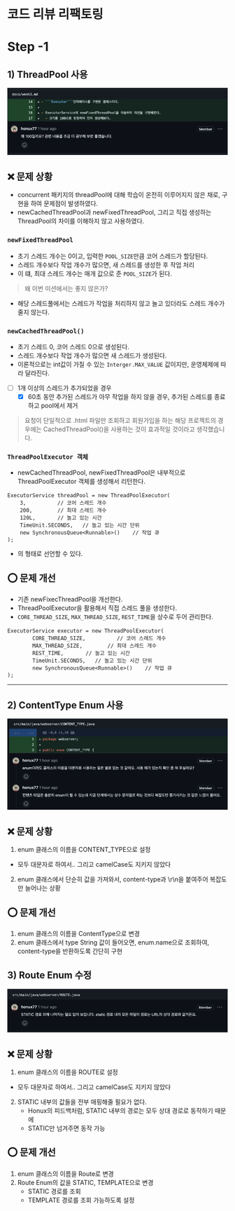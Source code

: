 코드 리뷰 리팩토링
===

# Step -1

## 1) ThreadPool 사용
![img.png](img.png)

## ❌ 문제 상황
- concurrent 패키지의 threadPool에 대해 학습이 온전히 이루어지지 않은 채로, 구현을 하여 문제점이 발생하였다.
- newCachedThreadPool과 newFixedThreadPool, 그리고 직접 생성하는 ThreadPool의 차이를 이해하지 않고 사용하였다.


### ```newFixedThreadPool```
- 초기 스레드 개수는 0이고, 입력한 ```POOL_SIZE```만큼 코어 스레드가 할당된다.
- 스레드 개수보다 작업 개수가 많으면, 새 스레드를 생성한 후 작업 처리
- 이 떄, 최대 스레드 개수는 매개 값으로 준 ```POOL_SIZE```가 된다.
> 왜 이번 미션에서는 좋지 않은가?
- 해당 스레드풀에서는 스레드가 작업을 처리하지 않고 놀고 있더라도 스레드 개수가 줄지 않는다.

### ```newCachedThreadPool()```
- 초기 스레드 0, 코어 스레드 0으로 생성된다.
- 스레드 개수보다 작업 개수가 많으면 새 스레드가 생성된다.
- 이론적으로는 int값이 가질 수 있는 ```Interger.MAX_VALUE``` 값이지만, 운영체제에 따라 달라진다.
- [ ] 1개 이상의 스레드가 추가되었을 경우
  - [x] 60초 동안 추가된 스레드가 아무 작업을 하지 않을 경우, 추가된 스레드를 종료하고 pool에서 제거
> 요청이 단일적으로 .html 파일만 조회하고 회원가입을 하는 해당 프로젝트의 경우에는
> CachedThreadPool()을 사용하는 것이 효과적일 것이라고 생각했습니다.

### ```ThreadPoolExecutor 객체```
- newCachedThreadPool, newFixedThreadPool은 내부적으로 ThreadPoolExecutor 객체를 생성해서 리턴한다.
```
ExecutorService threadPool = new ThreadPoolExecutor(
    3,          // 코어 스레드 개수
    200,        // 최대 스레드 개수
    120L,       // 놀고 있는 시간
    TimeUnit.SECONDS,   // 놀고 있는 시간 단위
    new SynchronousQueue<Runnable>()    // 작업 큐
);
```
- 의 형태로 선언할 수 있다.

## ⭕️ 문제 개선
- 기존 newFixecThreadPool을 개선한다.
- ThreadPoolExecutor을 활용해서 직접 스레드 풀을 생성한다.
- ```CORE_THREAD_SIZE```, ```MAX_THREAD_SIZE```, ```REST_TIME```을 상수로 두어 관리한다.
```
ExecutorService executor = new ThreadPoolExecutor(
        CORE_THREAD_SIZE,          // 코어 스레드 개수
        MAX_THREAD_SIZE,        // 최대 스레드 개수
        REST_TIME,       // 놀고 있는 시간
        TimeUnit.SECONDS,   // 놀고 있는 시간 단위
        new SynchronousQueue<Runnable>()    // 작업 큐
);
```

---

## 2) ContentType Enum 사용
![img_1.png](img_1.png)
## ❌ 문제 상황
1) enum 클래스의 이름을 CONTENT_TYPE으로 설정
- 모두 대문자로 하여서.. 그리고 camelCase도 지키지 않았다
2) enum 클래스에서 단순히 값을 가져와서, content-type과 \r\n을 붙여주어 복잡도만 늘어나는 상황


## ⭕ 문제 개선
1) enum 클래스의 이름을 ContentType으로 변경
2) enum 클래스에서 type String 값이 들어오면, enum.name으로 조회하여, content-type을 반환하도록 간단히 구현
️
## 3) Route Enum 수정
![img_2.png](img_2.png)

## ❌ 문제 상황
1) enum 클래스의 이름을 ROUTE로 설정
- 모두 대문자로 하여서.. 그리고 camelCase도 지키지 않았다
2) STATIC 내부의 값들을 전부 매핑해줄 필요가 없다.
   - Honux의 피드백처럼, STATIC 내부의 경로는 모두 상대 경로로 동작하기 때문에
   - STATIC만 넘겨주면 동작 가능

## ⭕ 문제 개선
1) enum 클래스의 이름을 Route로 변경
2) Route Enum의 값을 STATIC, TEMPLATE으로 변경
    - STATIC 경로를 조회
    - TEMPLATE 경로를 조회
    가능하도록 설정
